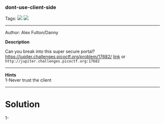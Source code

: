 ### dont-use-client-side
Tags: ![](https://img.shields.io/badge/Beginner_picomini_2019-blue) ![](https://img.shields.io/badge/Web_Exploitation-red)

------------
Author: Alex Fulton/Danny<br>

**Description**<br>

Can you break into this super secure portal? https://jupiter.challenges.picoctf.org/problem/17682/ [link](https://jupiter.challenges.picoctf.org/problem/17682/) or `http://jupiter.challenges.picoctf.org:17682`

------------

**Hints**<br>
1-Never trust the client <br>

------------
# Solution
1-<br>
